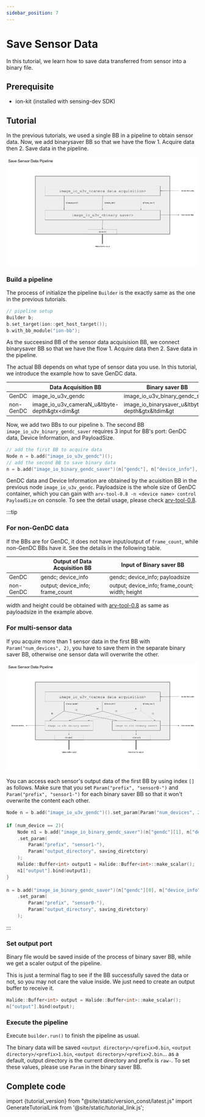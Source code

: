 ```yaml
---
sidebar_position: 7
---
```


# Save Sensor Data

In this tutorial, we learn how to save data transferred from sensor into a binary file.

## Prerequisite
 
* ion-kit (installed with sensing-dev SDK) 

## Tutorial

In the previous tutorials, we used a single BB in a pipeline to obtain sensor data. Now, we add binarysaver BB so that we have the flow 1. Acquire data then 2. Save data in the pipeline.

![binarysaver-bb-after-data-acquisition-BB](../img/tutorial4-single-sensor.png)

### Build a pipeline

The process of initialize the pipeline `Builder` is the exactly same as the one in the previous tutorials. 

```c++
// pipeline setup
Builder b;
b.set_target(ion::get_host_target());
b.with_bb_module("ion-bb");
```

As the succeesind BB of the sensor data acquisision BB, we connect binarysaver BB so that we have the flow 1. Acquire data then 2. Save data in the pipeline.

The actual BB depends on what type of sensor data you use. In this tutorial, we introduce the example how to save GenDC data.

|           | Data Acquisition BB                            | Binary saver BB                                  |
|-----------|------------------------------------------------|--------------------------------------------------|
| GenDC     | image_io_u3v_gendc                             | image_io_u3v_binary_gendc_saver                  |
| non-GenDC | image_io_u3v_cameraN_u&ltbyte-depth&gtx<dim&gt | image_io_binarysaver_u&ltbyte-depth&gtx&ltdim&gt |

Now, we add two BBs to our pipeline `b`. The second BB `image_io_u3v_binary_gendc_saver` requires 3 input for BB's port: GenDC data, Device Information, and PayloadSize.

```c++
// add the first BB to acquire data
Node n = b.add("image_io_u3v_gendc")();
// add the second BB to save binary data 
n = b.add("image_io_binary_gendc_saver")(n["gendc"], n["device_info"], &payloadsize);
```

GenDC data and Device Information are obtained by the acuisition BB in the previous node `image_io_u3v_gendc`. Payloadsize is the whole size of GenDC container, which you can gain with `arv-tool-0.8 -n <device name> control PayloadSize` on console. To see the detail usage, please check [arv-tool-0.8](../../external/aravis/arv-tools).


:::tip

### For non-GenDC data

If the BBs are for GenDC, it does not have input/output of `frame_count`, while non-GenDC BBs have it. See the details in the following table.

|           | Output of Data Acquisition BB                  | Input of Binary saver BB                         |
|-----------|------------------------------------------------|--------------------------------------------------|
| GenDC     | gendc; device_info                             | gendc; device_info; payloadsize                  |
| non-GenDC | output; device_info; frame_count               | output; device_info; frame_count; width; height  |

width and height could be obtained with [arv-tool-0.8](../../external/aravis/arv-tools) as same as payloadsize in the example above.

### For multi-sensor data

If you acquire more than 1 sensor data in the first BB with `Param("num_devices", 2)`, you have to save them in the separate binary saver BB, otherwise one sensor data will overwrite the other.

![binarysaver-bb-after-data-acquisition-BB-multi-sensor](../img/tutorial4-multi-sensor.png)

You can access each sensor's output data of the first BB by using index `[]` as follows. Make sure that you set `Param("prefix", "sensor0-")` and `Param("prefix", "sensor1-")` for each binary saver BB so that it won't overwrite the content each other.

```c++
Node n = b.add("image_io_u3v_gendc")().set_param(Param("num_devices", 2),);

if (num_device == 2){
    Node n1 = b.add("image_io_binary_gendc_saver")(n["gendc"][1], n["device_info"][1], &payloadsize)
    .set_param(
        Param("prefix", "sensor1-"),
        Param("output_directory", saving_diretctory)
    );
    Halide::Buffer<int> output1 = Halide::Buffer<int>::make_scalar();
    n1["output"].bind(output1);
}

n = b.add("image_io_binary_gendc_saver")(n["gendc"][0], n["device_info"][0], &payloadsize)
    .set_param(
        Param("prefix", "sensor0-"),
        Param("output_directory", saving_diretctory)
    );
```


:::

### Set output port

Binary file would be saved inside of the process of binary saver BB, while we get a scaler output of the pipeline.

This is just a terminal flag to see if the BB successfully saved the data or not, so you may not care the value inside. We just need to create an output buffer to receive it.

```c++
Halide::Buffer<int> output = Halide::Buffer<int>::make_scalar();
n["output"].bind(output);
```

### Execute the pipeline

Execute `builder.run()` to finish the pipeline as usual.

The binary data will be saved `<output directory>/<prefix>0.bin`, `<output directory>/<prefix>1.bin`, `<output directory>/<prefix>2.bin`... as a default, output directory is the current directory and prefix is `raw-`. To set these values, please use `Param` in the binary saver BB.

## Complete code

import {tutorial_version} from "@site/static/version_const/latest.js"
import GenerateTutorialLink from '@site/static/tutorial_link.js';

<GenerateTutorialLink language="cpp" tag={tutorial_version} tutorialfile="tutorial4_save_data" />
